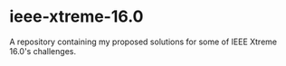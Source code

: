 # ieee-xtreme-16.0
A repository containing my proposed solutions for some of IEEE Xtreme 16.0's challenges.
